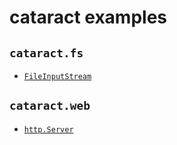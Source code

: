 cataract examples
=================

`cataract.fs`
-------------

  * [`FileInputStream`](FileInputStreamExample.scala)

`cataract.web`
--------------

  * [`http.Server`](HttpServerExample.scala)
